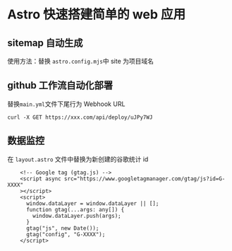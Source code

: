 # Astro 快速搭建简单的 web 应用

## sitemap 自动生成

使用方法：替换 `astro.config.mjs`中 site 为项目域名

## github 工作流自动化部署

替换`main.yml`文件下尾行为 Webhook URL

```
curl -X GET https://xxx.com/api/deploy/uJPy7WJ
```

## 数据监控

在 `layout.astro` 文件中替换为新创建的谷歌统计 id

```
    <!-- Google tag (gtag.js) -->
    <script async src="https://www.googletagmanager.com/gtag/js?id=G-XXXX"
    ></script>
    <script>
      window.dataLayer = window.dataLayer || [];
      function gtag(...args: any[]) {
        window.dataLayer.push(args);
      }
      gtag("js", new Date());
      gtag("config", "G-XXXX");
    </script>
```
